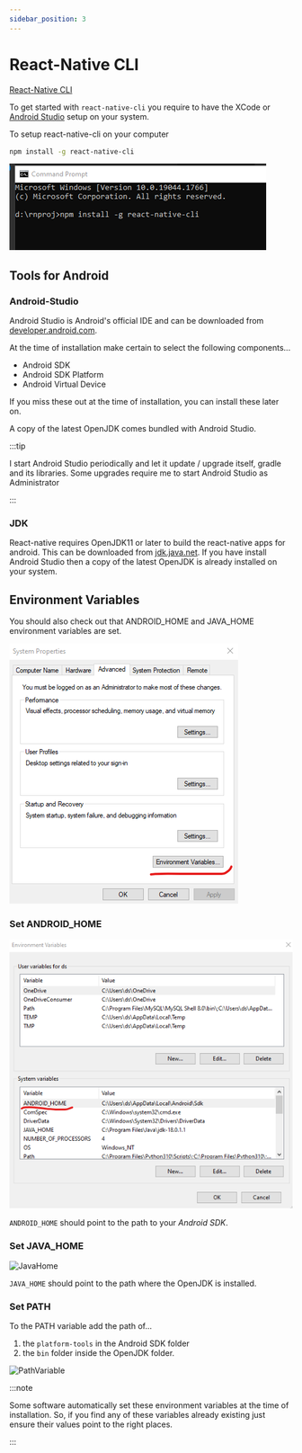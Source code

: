 ```yaml
---
sidebar_position: 3
---
```


# React-Native CLI

[React-Native CLI](https://reactnative.dev)

To get started with ```react-native-cli``` you require to have the XCode or [Android Studio](the-studio) setup on your system.

To setup react-native-cli on your computer

```bash
npm install -g react-native-cli
```

![react-native-cli](./img/CLI-react-native.png)

## Tools for Android

### Android-Studio

Android Studio is Android's official IDE and can be downloaded from [developer.android.com](https://developer.android.com/studio/index.html).

At the time of installation make certain to select the following components...

* Android SDK
* Android SDK Platform
* Android Virtual Device

If you miss these out at the time of installation, you can install these later on.

A copy of the latest OpenJDK comes bundled with Android Studio.

:::tip

I start Android Studio periodically and let it update / upgrade itself, gradle and its libraries. Some upgrades require me to start Android Studio as Administrator

:::

### JDK

React-native requires OpenJDK11 or later to build the react-native apps for android. This can be downloaded from [jdk.java.net](https://jdk.java.net/). If you have install Android Studio then a copy of the latest OpenJDK is already installed on your system.

## Environment Variables

You should also check out that ANDROID_HOME and JAVA_HOME environment variables are set.

![Environment Variables](./img/EnvironmentVariables.png)

### Set ANDROID_HOME

![AndroidHome](./img/AndroidHome.png)

```ANDROID_HOME``` should point to the path to your *Android SDK*. 

### Set JAVA_HOME

![JavaHome](./img/JavaHome.png)

```JAVA_HOME``` should point to the path where the OpenJDK is installed. 

### Set PATH

To the PATH variable add the path of...
1. the ```platform-tools``` in the Android SDK folder
2. the ```bin``` folder inside the OpenJDK folder.

![PathVariable](./img/PathVar.png)

:::note

Some software automatically set these environment variables at the time of installation. So, if you find any of these variables already existing just ensure their values point to the right places.

:::